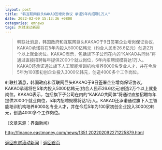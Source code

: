 ```yaml
---
layout: post
title: "韩互联网巨头KAKAO签增岗协议 承诺5年内招聘1万人"
date: 2022-02-09 15:13:36 +0800
categories: emnews
tags: 东财滚动新闻
---
```

> 韩联社消息，韩国政府和互联网巨头KAKAO于9日签署企业增岗保证协议，KAKAO承诺将在5年内投入5000亿韩元（约合人民币26.6亿元）创造2万个以上就业岗位。KAKAO表示，包括旗下子公司在内的“KAKAO共同体”将通过直接招聘每年提供2000个就业岗位，5年内招聘规模将达1万人。KAKAO还承诺通过旗下人工智能培训机构培养6000名专业人才，并在今后5年为100家初创企业投入3000亿韩元，创造4000多个工作岗位。

<p>韩联社消息，韩国政府和互联网巨头KAKAO于9日签署企业增岗保证协议，KAKAO承诺将在5年内投入5000亿韩元(约合人民币26.6亿元)创造2万个以上就业岗位。KAKAO表示，包括旗下子公司在内的“KAKAO共同体”将通过直接招聘每年提供2000个就业岗位，5年内招聘规模将达1万人。KAKAO还承诺通过旗下人工智能培训机构培养6000名专业人才，并在今后5年为100家初创企业投入3000亿韩元，创造4000多个工作岗位。 </p><p class="em_media">（文章来源：界面新闻）</p>

<http://finance.eastmoney.com/news/1351,202202092271225879.html>

[返回东财滚动新闻](//finews.withounder.com/emnews/)｜[返回首页](//finews.withounder.com/)